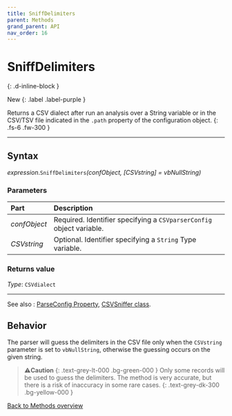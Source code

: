```yaml
---
title: SniffDelimiters
parent: Methods
grand_parent: API
nav_order: 16
---
```


# SniffDelimiters
{: .d-inline-block }

New
{: .label .label-purple }

Returns a CSV dialect after run an analysis over a String variable or in the CSV/TSV file indicated in the `.path` property of the configuration object.
{: .fs-6 .fw-300 }

---

## Syntax

*expression*.`SniffDelimiters`*(confObject, \[CSVstring\] = vbNullString)*

### Parameters

<table>
<thead>
<tr>
<th style="text-align: left;">Part</th>
<th style="text-align: left;">Description</th>
</tr>
</thead>
<tbody>
<tr>
<td style="text-align: left;"><em>confObject</em></td>
<td style="text-align: left;">Required. Identifier specifying a <code>CSVparserConfig</code> object variable.</td>
</tr>
<tr>
<td style="text-align: left;"><em>CSVstring</em></td>
<td style="text-align: left;">Optional. Identifier specifying a <code>String</code> Type variable.</td>
</tr>
</tbody>
</table>

### Returns value

*Type*: `CSVdialect`

---

See also
: [ParseConfig Property](https://ws-garcia.github.io/VBA-CSV-interface/api/properties/parseconf.html), [CSVSniffer class](https://ws-garcia.github.io/VBA-CSV-interface/api/csvsniffer.html).

## Behavior

The parser will guess the delimiters in the CSV file only when the `CSVstring` parameter is set to `vbNullString`, otherwise the guessing occurs on the given string.

>⚠️**Caution**
>{: .text-grey-lt-000 .bg-green-000 }
>Only some records will be used to guess the delimiters. The method is very accurate, but there is a risk of inaccuracy in some rare cases.
{: .text-grey-dk-300 .bg-yellow-000 }

[Back to Methods overview](https://ws-garcia.github.io/VBA-CSV-interface/api/methods/)